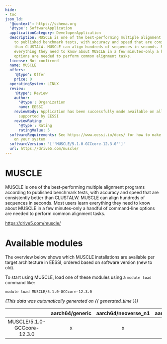 ```yaml
---
hide:
- toc
json_ld:
  '@context': https://schema.org
  '@type': SoftwareApplication
  applicationCategory: DeveloperApplication
  description: MUSCLE is one of the best-performing multiple alignment programs according
    to published benchmark tests, with accuracy and speed that are consistently better
    than CLUSTALW. MUSCLE can align hundreds of sequences in seconds. Most users learn
    everything they need to know about MUSCLE in a few minutes-only a handful of command-line
    options are needed to perform common alignment tasks.
  license: Not confirmed
  name: MUSCLE
  offers:
    '@type': Offer
    price: 0
  operatingSystem: LINUX
  review:
    '@type': Review
    author:
      '@type': Organization
      name: EESSI
    reviewBody: Application has been successfully made available on all architectures
      supported by EESSI
    reviewRating:
      '@type': Rating
      ratingValue: 5
  softwareRequirements: See https://www.eessi.io/docs/ for how to make EESSI available
    on your system
  softwareVersion: '[''MUSCLE/5.1.0-GCCcore-12.3.0'']'
  url: https://drive5.com/muscle/
---
```


MUSCLE
======


MUSCLE is one of the best-performing multiple alignment programs according to published benchmark tests, with accuracy and speed that are consistently better than CLUSTALW. MUSCLE can align hundreds of sequences in seconds. Most users learn everything they need to know about MUSCLE in a few minutes-only a handful of command-line options are needed to perform common alignment tasks.

https://drive5.com/muscle/
# Available modules


The overview below shows which MUSCLE installations are available per target architecture in EESSI, ordered based on software version (new to old).

To start using MUSCLE, load one of these modules using a `module load` command like:

```shell
module load MUSCLE/5.1.0-GCCcore-12.3.0
```

*(This data was automatically generated on {{ generated_time }})*  

| |aarch64/generic|aarch64/neoverse_n1|aarch64/neoverse_v1|aarch64/nvidia/grace|x86_64/generic|x86_64/amd/zen2|x86_64/amd/zen3|x86_64/amd/zen4|x86_64/intel/haswell|x86_64/intel/sapphirerapids|x86_64/intel/skylake_avx512|
| :---: | :---: | :---: | :---: | :---: | :---: | :---: | :---: | :---: | :---: | :---: | :---: |
|MUSCLE/5.1.0-GCCcore-12.3.0|x|x|x|x|x|x|x|x|x|x|x|
